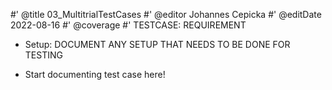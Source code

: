 #' @title 03_MultitrialTestCases
#' @editor Johannes Cepicka
#' @editDate 2022-08-16
#' @coverage
#' TESTCASE: REQUIREMENT


+ Setup: DOCUMENT ANY SETUP THAT NEEDS TO BE DONE FOR TESTING

+ Start documenting test case here!
